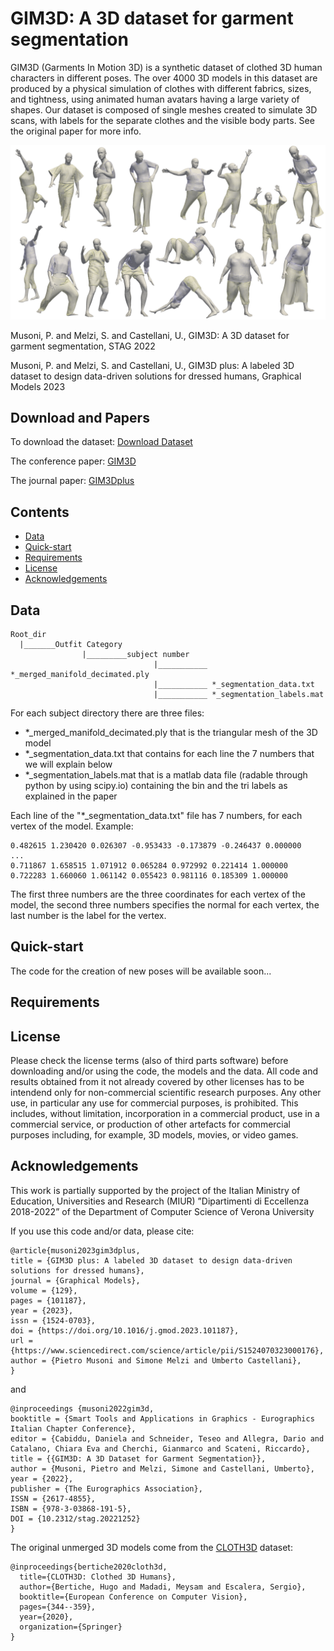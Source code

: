 # GIM3D: A 3D dataset for garment segmentation

GIM3D (Garments In Motion 3D) is a synthetic dataset of clothed 3D human characters in different poses. The over 4000 3D models in this dataset are produced by a physical simulation of clothes with different fabrics, sizes, and tightness, using animated human avatars having a large variety of shapes. Our dataset is composed of single meshes created to simulate 3D scans, with labels for the separate clothes and the visible body parts. See the original paper for more info.

<p align="center">
<img src="teaser_def.png"
</p>

Musoni, P. and Melzi, S. and Castellani, U., GIM3D: A 3D dataset for garment segmentation, STAG 2022 

Musoni, P. and Melzi, S. and Castellani, U., GIM3D plus: A labeled 3D dataset to design data-driven solutions for dressed humans, Graphical Models 2023

## Download and Papers

To download the dataset: [Download Dataset](https://univr-my.sharepoint.com/:f:/g/personal/pietro_musoni_univr_it/Es41qfco4zBKqx6ovPfcg5MB17zDTK9HbyAYjOkExq6Www?e=LkmbRQ)

The conference paper: [GIM3D](https://diglib.eg.org/bitstream/handle/10.2312/stag20221252/021-028.pdf)

The journal paper: [GIM3Dplus](https://www.sciencedirect.com/science/article/pii/S1524070323000176)
## Contents
* [Data](https://github.com/PietroMsn/GIM3D#Data)
* [Quick-start](https://github.com/PietroMsn/GIM3D#Quick-start)
* [Requirements](https://github.com/PietroMsn/GIM3D#requirements)
* [License](https://github.com/PietroMsn/GIM3D#license)
* [Acknowledgements](https://github.com/PietroMsn/GIM3D#acknowledgements)

 
 
## Data
```
Root_dir
  |_______Outfit Category
                |_________subject number
                                |___________ *_merged_manifold_decimated.ply
                                |___________ *_segmentation_data.txt
                                |___________ *_segmentation_labels.mat
```

For each subject directory there are three files:
- *_merged_manifold_decimated.ply that is the triangular mesh of the 3D model
- *_segmentation_data.txt that contains for each line the 7 numbers that we will explain below
- *_segmentation_labels.mat that is a matlab data file (radable through python by using scipy.io) containing the bin and the tri labels as explained in the paper

Each line of the "*_segmentation_data.txt" file has 7 numbers, for each vertex of the model.
Example:
```
0.482615 1.230420 0.026307 -0.953433 -0.173879 -0.246437 0.000000
...
0.711867 1.658515 1.071912 0.065284 0.972992 0.221414 1.000000
0.722283 1.660060 1.061142 0.055423 0.981116 0.185309 1.000000
```
The first three numbers are the three coordinates for each vertex of the model, the second three numbers specifies the normal for each vertex, the last number is the label for the vertex.

## Quick-start  

The code for the creation of new poses will be available soon...
  
## Requirements

  
  
## License
Please check the license terms (also of third parts software) before downloading and/or using the code, the models and the data. 
All code and results obtained from it not already covered by other licenses has to be intendend only for non-commercial scientific research purposes.
Any other use, in particular any use for commercial purposes, is prohibited. This includes, without limitation, incorporation in a commercial product, use in a commercial service, or production of other artefacts for commercial purposes including, for example, 3D models, movies, or video games. 

## Acknowledgements
  
This work is partially supported by the project of the Italian Ministry of Education, Universities and Research (MIUR) ”Dipartimenti di Eccellenza 2018-2022” of the Department of Computer Science of Verona University

If you use this code and/or data, please cite:
```
@article{musoni2023gim3dplus,
title = {GIM3D plus: A labeled 3D dataset to design data-driven solutions for dressed humans},
journal = {Graphical Models},
volume = {129},
pages = {101187},
year = {2023},
issn = {1524-0703},
doi = {https://doi.org/10.1016/j.gmod.2023.101187},
url = {https://www.sciencedirect.com/science/article/pii/S1524070323000176},
author = {Pietro Musoni and Simone Melzi and Umberto Castellani},
}
```
and
```
@inproceedings {musoni2022gim3d,
booktitle = {Smart Tools and Applications in Graphics - Eurographics Italian Chapter Conference},
editor = {Cabiddu, Daniela and Schneider, Teseo and Allegra, Dario and Catalano, Chiara Eva and Cherchi, Gianmarco and Scateni, Riccardo},
title = {{GIM3D: A 3D Dataset for Garment Segmentation}},
author = {Musoni, Pietro and Melzi, Simone and Castellani, Umberto},
year = {2022},
publisher = {The Eurographics Association},
ISSN = {2617-4855},
ISBN = {978-3-03868-191-5},
DOI = {10.2312/stag.20221252}
}
```

The original unmerged 3D models come from the [CLOTH3D](https://chalearnlap.cvc.uab.cat/dataset/38/description/) dataset:
```
@inproceedings{bertiche2020cloth3d,
  title={CLOTH3D: Clothed 3D Humans},
  author={Bertiche, Hugo and Madadi, Meysam and Escalera, Sergio},
  booktitle={European Conference on Computer Vision},
  pages={344--359},
  year={2020},
  organization={Springer}
}
```
